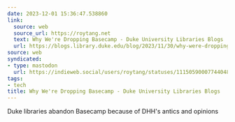 ```yaml
---
date: 2023-12-01 15:36:47.538860
link:
  source: web
  source_url: https://roytang.net
  text: Why We're Dropping Basecamp - Duke University Libraries Blogs
  url: https://blogs.library.duke.edu/blog/2023/11/30/why-were-dropping-basecamp/
source: web
syndicated:
- type: mastodon
  url: https://indieweb.social/users/roytang/statuses/111505900077440485
tags:
- tech
title: Why We're Dropping Basecamp - Duke University Libraries Blogs
---
```


Duke libraries abandon Basecamp because of DHH's antics and opinions